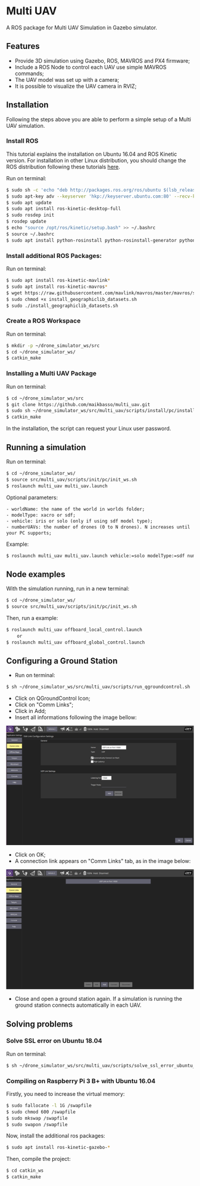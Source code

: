# Multi UAV

A ROS package for Multi UAV Simulation in Gazebo simulator.

## Features
- Provide 3D simulation using Gazebo, ROS, MAVROS and PX4 firmware;
- Include a ROS Node to control each UAV use simple MAVROS commands;
- The UAV model was set up with a camera;
- It is possible to visualize the UAV camera in RVIZ;

## Installation
Following the steps above you are able to perform a simple setup of a Multi UAV simulation.

### Install ROS
This tutorial explains the installation on Ubuntu 16.04 and ROS Kinetic version. For installation in other Linux distribution, you should change the ROS distribution following these tutorials [here](http://wiki.ros.org/Installation).

Run on terminal:
```sh
$ sudo sh -c 'echo "deb http://packages.ros.org/ros/ubuntu $(lsb_release -sc) main" > /etc/apt/sources.list.d/ros-latest.list'
$ sudo apt-key adv --keyserver 'hkp://keyserver.ubuntu.com:80' --recv-key C1CF6E31E6BADE8868B172B4F42ED6FBAB17C654
$ sudo apt update
$ sudo apt install ros-kinetic-desktop-full
$ sudo rosdep init
$ rosdep update
$ echo "source /opt/ros/kinetic/setup.bash" >> ~/.bashrc
$ source ~/.bashrc
$ sudo apt install python-rosinstall python-rosinstall-generator python-wstool build-essential
```

### Install additional ROS Packages:
Run on terminal:
```sh
$ sudo apt install ros-kinetic-mavlink*
$ sudo apt install ros-kinetic-mavros*
$ wget https://raw.githubusercontent.com/mavlink/mavros/master/mavros/scripts/install_geographiclib_datasets.sh
$ sudo chmod +x install_geographiclib_datasets.sh
$ sudo ./install_geographiclib_datasets.sh
```

### Create a ROS Workspace
Run on terminal:
```sh
$ mkdir -p ~/drone_simulator_ws/src
$ cd ~/drone_simulator_ws/
$ catkin_make
```

### Installing a Multi UAV Package
Run on terminal:
```sh
$ cd ~/drone_simulator_ws/src
$ git clone https://github.com/maikbasso/multi_uav.git
$ sudo sh ~/drone_simulator_ws/src/multi_uav/scripts/install/pc/install.sh
$ catkin_make
```
In the installation, the script can request your Linux user password.

## Running a simulation
Run on terminal:
```sh
$ cd ~/drone_simulator_ws/
$ source src/multi_uav/scripts/init/pc/init_ws.sh
$ roslaunch multi_uav multi_uav.launch
```

Optional parameters:

    - worldName: the name of the world in worlds folder;
    - modelType: xacro or sdf;
    - vehicle: iris or solo (only if using sdf model type);
    - numberUAVs: the number of drones (0 to N drones). N increases until your PC supports;

Example:
```sh
$ roslaunch multi_uav multi_uav.launch vehicle:=solo modelType:=sdf numberUAVs:=5 worldName:=empty
```

## Node examples
With the simulation running, run in a new terminal:
```sh
$ cd ~/drone_simulator_ws/
$ source src/multi_uav/scripts/init/pc/init_ws.sh
```
Then, run a example:
```sh
$ roslaunch multi_uav offboard_local_control.launch
	or
$ roslaunch multi_uav offboard_global_control.launch
```

## Configuring a Ground Station
- Run on terminal:

```sh
$ sh ~/drone_simulator_ws/src/multi_uav/scripts/run_qgroundcontrol.sh
```

- Click on QGroundControl Icon;
- Click on "Comm Links";
- Click in Add;
- Insert all informations following the image bellow:

![UDP PORT](others/tutorial/QGorundControlUDPPORT.png "UDP PORT")

- Click on OK;
- A connection link appears on "Comm Links" tab, as in the image below:

![COMM LINKS](others/tutorial/QGroundCommLink.png "COMM LINKS")

- Close and open a ground station again. If a simulation is running the ground station connects automatically in each UAV.

## Solving problems

### Solve SSL error on Ubuntu 18.04
Run on terminal:
```sh
$ sh ~/drone_simulator_ws/src/multi_uav/scripts/solve_ssl_error_ubuntu_18_04.sh
```

### Compiling on Raspberry Pi 3 B+ with Ubuntu 16.04
Firstly, you need to increase the virtual memory:
```sh
$ sudo fallocate -l 1G /swapfile
$ sudo chmod 600 /swapfile
$ sudo mkswap /swapfile
$ sudo swapon /swapfile
```
Now, install the additional ros packages:
```sh
$ sudo apt install ros-kinetic-gazebo-*
```
Then, compile the project:
```sh
$ cd catkin_ws
$ catkin_make
```
